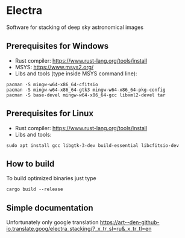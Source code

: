 # Electra
Software for stacking of deep sky astronomical images

## Prerequisites for Windows
* Rust compiler: https://www.rust-lang.org/tools/install
* MSYS: https://www.msys2.org/
* Libs and tools (type inside MSYS command line):
```
pacman -S mingw-w64-x86_64-cfitsio
pacman -S mingw-w64-x86_64-gtk3 mingw-w64-x86_64-pkg-config
pacman -S base-devel mingw-w64-x86_64-gcc libxml2-devel tar
```
## Prerequisites for Linux
* Rust compiler: https://www.rust-lang.org/tools/install
* Libs and tools:
```
sudo apt install gcc libgtk-3-dev build-essential libcfitsio-dev
```

## How to build
To build optimized binaries just type
```
cargo build --release
```
## Simple documentation
Unfortunately only google translation https://art--den-github-io.translate.goog/electra_stacking/?_x_tr_sl=ru&_x_tr_tl=en
